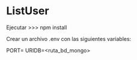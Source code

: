 # ListUser

Ejecutar >>> npm install

Crear un archivo .env con las siguientes variables:

PORT=<puerto>
URIDB=<ruta_bd_mongo>
